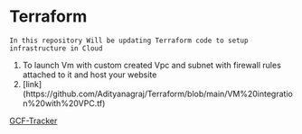 # Terraform
```
In this repository Will be updating Terraform code to setup infrastructure in Cloud 
```
<ol>
  <li>To launch Vm with custom created Vpc and subnet with firewall rules attached to it and host your website<li> 
  [link](https://github.com/Adityanagraj/Terraform/blob/main/VM%20integration%20with%20VPC.tf)
</ol>

[GCF-Tracker](https://gcf-tracker.herokuapp.com/)
